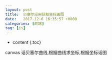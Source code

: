 ```yaml
---
layout: post
title:  贝塞尔应用获取坐标画图
date:   2017-12-6 16:35:57 +0800
categories: [前端] 
tag: [js] 
---
```


* content
{:toc}

canvas 话贝塞尔曲线,根据曲线求坐标,根据坐标话图
